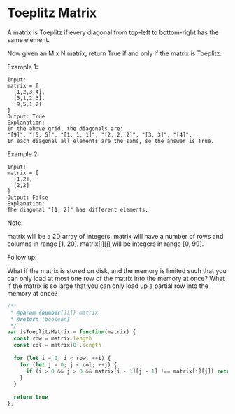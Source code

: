 # Toeplitz Matrix

A matrix is Toeplitz if every diagonal from top-left to bottom-right has the same element.

Now given an M x N matrix, return True if and only if the matrix is Toeplitz.

Example 1:

    Input:
    matrix = [
      [1,2,3,4],
      [5,1,2,3],
      [9,5,1,2]
    ]
    Output: True
    Explanation:
    In the above grid, the diagonals are:
    "[9]", "[5, 5]", "[1, 1, 1]", "[2, 2, 2]", "[3, 3]", "[4]".
    In each diagonal all elements are the same, so the answer is True.

Example 2:

    Input:
    matrix = [
      [1,2],
      [2,2]
    ]
    Output: False
    Explanation:
    The diagonal "[1, 2]" has different elements.

Note:

matrix will be a 2D array of integers.
matrix will have a number of rows and columns in range [1, 20].
matrix[i][j] will be integers in range [0, 99].

Follow up:

What if the matrix is stored on disk, and the memory is limited such that you can only load at most one row of the matrix into the memory at once?
What if the matrix is so large that you can only load up a partial row into the memory at once?


```JavaScript
/**
 * @param {number[][]} matrix
 * @return {boolean}
 */
var isToeplitzMatrix = function(matrix) {
  const row = matrix.length
  const col = matrix[0].length
  
  for (let i = 0; i < row; ++i) {
    for (let j = 0; j < col; ++j) {
      if (i > 0 && j > 0 && matrix[i - 1][j - 1] !== matrix[i][j]) return false
    }
  }
  
  return true
};
```